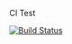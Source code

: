 CI Test

[![Build Status](https://travis-ci.org/Galen-Yip/mocha_test.svg?branch=master)](https://travis-ci.org/Galen-Yip/mocha_test)